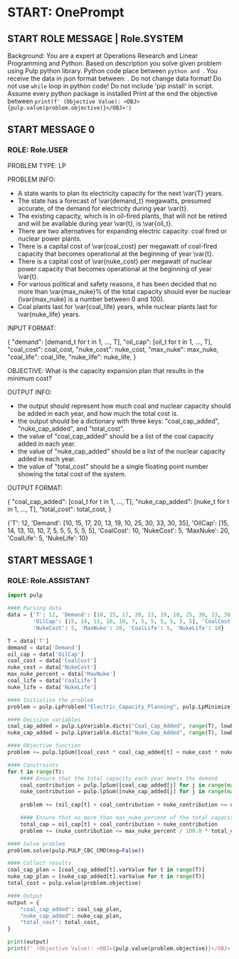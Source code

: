 # START: OnePrompt 
## START ROLE MESSAGE | Role.SYSTEM 
Background: You are a expert at Operations Research and Linear Programming and Python. Based on description you solve given problem using Pulp python library. Python code place between ```python and ```. You receive the data in json format between: <DATA></DATA>. Do not change data format! Do not use `while` loop in python code! Do not include 'pip install' in script. Assume every python package is installed Print at the end the objective between <OBJ></OBJ> `print(f' (Objective Value): <OBJ>{pulp.value(problem.objective)}</OBJ>')`  
## START MESSAGE 0 
### ROLE: Role.USER
<DESCRIPTION>
PROBLEM TYPE: LP

PROBLEM INFO: 

- A state wants to plan its electricity capacity for the next \var{T} years. 
- The state has a forecast of \var{demand_t} megawatts, presumed accurate, of the demand for electricity during year \var{t}.
- The existing capacity, which is in oil-fired plants, that will not be retired and will be available during year \var{t}, is \var{oil_t}.
- There are two alternatives for expanding electric capacity: coal­ fired or nuclear power plants.
- There is a capital cost of \var{coal_cost} per megawatt of coal-fired capacity that becomes operational at the beginning of year \var{t}.
- There is a capital cost of \var{nuke_cost} per megawatt of nuclear power capacity that becomes operational at the beginning of year \var{t}.
- For various political and safety reasons, it has been decided that no more than \var{max_nuke}% of the total capacity should ever be nuclear (\var{max_nuke} is a number between 0 and 100).
- Coal plants last for \var{coal_life} years, while nuclear plants last for \var{nuke_life} years.

INPUT FORMAT: 

{
    "demand": [demand_t for t in 1, ..., T],
    "oil_cap": [oil_t for t in 1, ..., T],
    "coal_cost": coal_cost,
    "nuke_cost": nuke_cost,
    "max_nuke": max_nuke,
    "coal_life": coal_life,
    "nuke_life": nuke_life,
}


OBJECTIVE: What is the capacity expansion plan that results in the minimum cost?


OUTPUT INFO:

- the output should represent how much coal and nuclear capacity should be added in each year, and how much the total cost is.
- the output should be a dictionary with three keys: "coal_cap_added", "nuke_cap_added", and "total_cost".
- the value of "coal_cap_added" should be a list of the coal capacity added in each year.
- the value of "nuke_cap_added" should be a list of the nuclear capacity added in each year.
- the value of "total_cost" should be a single floating point number showing the total cost of the system.


OUTPUT FORMAT:

{
    "coal_cap_added": [coal_t for t in 1, ..., T],
    "nuke_cap_added": [nuke_t for t in 1, ..., T],
    "total_cost": total_cost,
}


</DESCRIPTION>
<DATA>
{'T': 12, 'Demand': [10, 15, 17, 20, 13, 19, 10, 25, 30, 33, 30, 35], 'OilCap': [15, 14, 13, 10, 10, 7, 5, 5, 5, 5, 5, 5], 'CoalCost': 10, 'NukeCost': 5, 'MaxNuke': 20, 'CoalLife': 5, 'NukeLife': 10}</DATA>


## START MESSAGE 1 
### ROLE: Role.ASSISTANT
```python
import pulp

#### Parsing data
data = {'T': 12, 'Demand': [10, 15, 17, 20, 13, 19, 10, 25, 30, 33, 30, 35], 
        'OilCap': [15, 14, 13, 10, 10, 7, 5, 5, 5, 5, 5, 5], 'CoalCost': 10, 
        'NukeCost': 5, 'MaxNuke': 20, 'CoalLife': 5, 'NukeLife': 10}

T = data['T']
demand = data['Demand']
oil_cap = data['OilCap']
coal_cost = data['CoalCost']
nuke_cost = data['NukeCost']
max_nuke_percent = data['MaxNuke']
coal_life = data['CoalLife']
nuke_life = data['NukeLife']

#### Initialize the problem
problem = pulp.LpProblem("Electric_Capacity_Planning", pulp.LpMinimize)

#### Decision variables
coal_cap_added = pulp.LpVariable.dicts("Coal_Cap_Added", range(T), lowBound=0, cat='Continuous')
nuke_cap_added = pulp.LpVariable.dicts("Nuke_Cap_Added", range(T), lowBound=0, cat='Continuous')

#### Objective function
problem += pulp.lpSum([coal_cost * coal_cap_added[t] + nuke_cost * nuke_cap_added[t] for t in range(T)])

#### Constraints
for t in range(T):
    #### Ensure that the total capacity each year meets the demand
    coal_contribution = pulp.lpSum([coal_cap_added[j] for j in range(max(0, t - coal_life + 1), t+1)])
    nuke_contribution = pulp.lpSum([nuke_cap_added[j] for j in range(max(0, t - nuke_life + 1), t+1)])
    
    problem += (oil_cap[t] + coal_contribution + nuke_contribution >= demand[t], f"Demand_Constraint_Year_{t}")

    #### Ensure that no more than max_nuke_percent of the total capacity is nuclear
    total_cap = oil_cap[t] + coal_contribution + nuke_contribution
    problem += (nuke_contribution <= max_nuke_percent / 100.0 * total_cap, f"Nuke_Percentage_Constraint_Year_{t}")

#### Solve problem
problem.solve(pulp.PULP_CBC_CMD(msg=False))

#### Collect results
coal_cap_plan = [coal_cap_added[t].varValue for t in range(T)]
nuke_cap_plan = [nuke_cap_added[t].varValue for t in range(T)]
total_cost = pulp.value(problem.objective)

#### Output
output = {
    "coal_cap_added": coal_cap_plan,
    "nuke_cap_added": nuke_cap_plan,
    "total_cost": total_cost,
}

print(output)
print(f' (Objective Value): <OBJ>{pulp.value(problem.objective)}</OBJ>')
```


